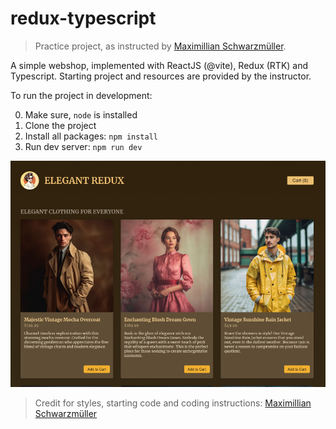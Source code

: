 # redux-typescript

> Practice project, as instructed by [Maximillian Schwarzmüller](https://www.udemy.com/user/maximilian-schwarzmuller/). 

A simple webshop, implemented with ReactJS (@vite), Redux (RTK) and Typescript. Starting project and resources are provided by the instructor.

To run the project in development:

0. Make sure, `node` is installed
1. Clone the project
2. Install all packages: `npm install`
3. Run dev server: `npm run dev`

![Landing Page](landing-page.png)

> Credit for styles, starting code and coding instructions: [Maximillian Schwarzmüller](https://www.udemy.com/user/maximilian-schwarzmuller/)
